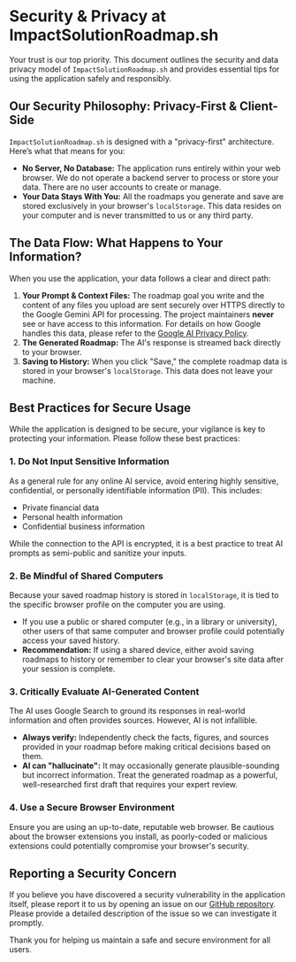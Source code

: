 # Security & Privacy at ImpactSolutionRoadmap.sh

Your trust is our top priority. This document outlines the security and data privacy model of `ImpactSolutionRoadmap.sh` and provides essential tips for using the application safely and responsibly.

## Our Security Philosophy: Privacy-First & Client-Side

`ImpactSolutionRoadmap.sh` is designed with a "privacy-first" architecture. Here’s what that means for you:

-   **No Server, No Database:** The application runs entirely within your web browser. We do not operate a backend server to process or store your data. There are no user accounts to create or manage.
-   **Your Data Stays With You:** All the roadmaps you generate and save are stored exclusively in your browser's `localStorage`. This data resides on your computer and is never transmitted to us or any third party.

## The Data Flow: What Happens to Your Information?

When you use the application, your data follows a clear and direct path:

1.  **Your Prompt & Context Files:** The roadmap goal you write and the content of any files you upload are sent securely over HTTPS directly to the Google Gemini API for processing. The project maintainers **never** see or have access to this information. For details on how Google handles this data, please refer to the [Google AI Privacy Policy](https://policies.google.com/privacy).
2.  **The Generated Roadmap:** The AI's response is streamed back directly to your browser.
3.  **Saving to History:** When you click "Save," the complete roadmap data is stored in your browser's `localStorage`. This data does not leave your machine.

## Best Practices for Secure Usage

While the application is designed to be secure, your vigilance is key to protecting your information. Please follow these best practices:

### 1. **Do Not Input Sensitive Information**
As a general rule for any online AI service, avoid entering highly sensitive, confidential, or personally identifiable information (PII). This includes:
-   Private financial data
-   Personal health information
-   Confidential business information

While the connection to the API is encrypted, it is a best practice to treat AI prompts as semi-public and sanitize your inputs.

### 2. **Be Mindful of Shared Computers**
Because your saved roadmap history is stored in `localStorage`, it is tied to the specific browser profile on the computer you are using.
-   If you use a public or shared computer (e.g., in a library or university), other users of that same computer and browser profile could potentially access your saved history.
-   **Recommendation:** If using a shared device, either avoid saving roadmaps to history or remember to clear your browser's site data after your session is complete.

### 3. **Critically Evaluate AI-Generated Content**
The AI uses Google Search to ground its responses in real-world information and often provides sources. However, AI is not infallible.
-   **Always verify:** Independently check the facts, figures, and sources provided in your roadmap before making critical decisions based on them.
-   **AI can "hallucinate":** It may occasionally generate plausible-sounding but incorrect information. Treat the generated roadmap as a powerful, well-researched first draft that requires your expert review.

### 4. **Use a Secure Browser Environment**
Ensure you are using an up-to-date, reputable web browser. Be cautious about the browser extensions you install, as poorly-coded or malicious extensions could potentially compromise your browser's security.

## Reporting a Security Concern

If you believe you have discovered a security vulnerability in the application itself, please report it to us by opening an issue on our [GitHub repository](https://github.com/your-repo/impactsolutionroadmap). Please provide a detailed description of the issue so we can investigate it promptly.

Thank you for helping us maintain a safe and secure environment for all users.